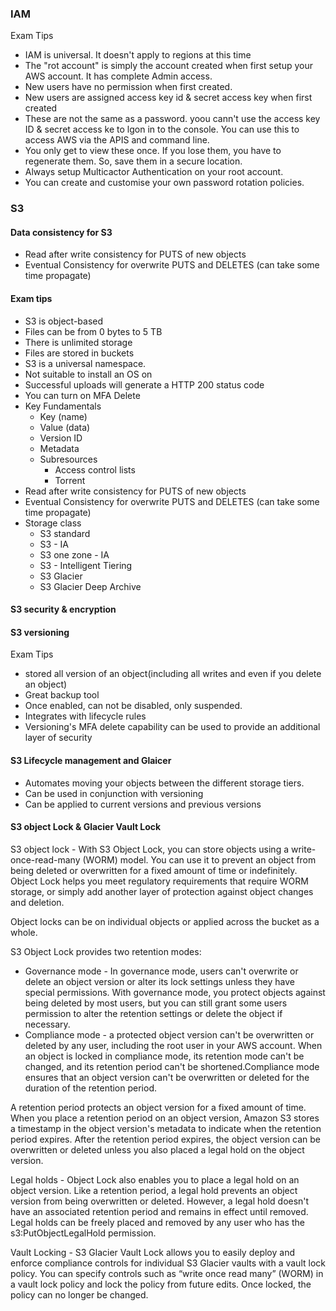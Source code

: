 ### IAM

Exam Tips

* IAM is universal. It doesn't apply to regions at this time
* The "rot account" is simply the account created when first setup your AWS account. It has complete Admin access.
* New users have no permission when first created.
* New users are assigned access key id & secret access key when first created
* These are not the same as a password. yoou cann't use the access key ID & secret access ke to lgon in to the console. You can use this to access AWS via the APIS and command line.
* You only get to view these once. If you lose them, you have to regenerate them. So, save them in a secure location.
* Always setup Multicactor Authentication on your root account.
* You can create and customise your own password rotation policies.

### S3

#### Data consistency for S3
* Read after write consistency for PUTS of new objects
* Eventual Consistency for overwrite PUTS and DELETES (can take some time propagate)

#### Exam tips
* S3 is object-based
* Files can be from 0 bytes to 5 TB
* There is unlimited storage
* Files are stored in buckets
* S3 is a universal namespace.
* Not suitable to install an OS on
* Successful uploads will generate a HTTP 200 status code
* You can turn on MFA Delete
* Key Fundamentals
  * Key (name)
  * Value (data)
  * Version ID
  * Metadata
  * Subresources
    * Access control lists
    * Torrent
* Read after write consistency for PUTS of new objects
* Eventual Consistency for overwrite PUTS and DELETES (can take some time propagate)
* Storage class
  * S3 standard
  * S3 - IA
  * S3 one zone - IA
  * S3 - Intelligent Tiering
  * S3 Glacier
  * S3 Glacier Deep Archive

#### S3 security & encryption

#### S3 versioning

Exam Tips

* stored all version of an object(including all writes and even if you delete an object)
* Great backup tool
* Once enabled, can not be disabled, only suspended.
* Integrates with lifecycle rules
* Versioning's MFA delete capability can be used to provide an additional layer of security

#### S3 Lifecycle management and Glaicer

* Automates moving your objects between the different storage tiers.
* Can be used in conjunction with versioning
* Can be applied to current versions and previous versions

#### S3 object Lock & Glacier Vault Lock

S3 object lock - With S3 Object Lock, you can store objects using a write-once-read-many (WORM) model. You can use it to prevent an object from being deleted or overwritten for a fixed amount of time or indefinitely. Object Lock helps you meet regulatory requirements that require WORM storage, or simply add another layer of protection against object changes and deletion.

Object locks can be on individual objects or applied across the bucket as a whole.

S3 Object Lock provides two retention modes:
* Governance mode - In governance mode, users can't overwrite or delete an object version or alter its lock settings unless they have special permissions. With governance mode, you protect objects against being deleted by most users, but you can still grant some users permission to alter the retention settings or delete the object if necessary. 
* Compliance mode - a protected object version can't be overwritten or deleted by any user, including the root user in your AWS account. When an object is locked in compliance mode, its retention mode can't be changed, and its retention period can't be shortened.Compliance mode ensures that an object version can't be overwritten or deleted for the duration of the retention period.

A retention period protects an object version for a fixed amount of time. When you place a retention period on an object version, Amazon S3 stores a timestamp in the object version's metadata to indicate when the retention period expires. After the retention period expires, the object version can be overwritten or deleted unless you also placed a legal hold on the object version.

Legal holds - Object Lock also enables you to place a legal hold on an object version. Like a retention period, a legal hold prevents an object version from being overwritten or deleted. However, a legal hold doesn't have an associated retention period and remains in effect until removed. Legal holds can be freely placed and removed by any user who has the s3:PutObjectLegalHold permission. 

Vault Locking - S3 Glacier Vault Lock allows you to easily deploy and enforce compliance controls for individual S3 Glacier vaults with a vault lock policy. You can specify controls such as “write once read many” (WORM) in a vault lock policy and lock the policy from future edits. Once locked, the policy can no longer be changed.